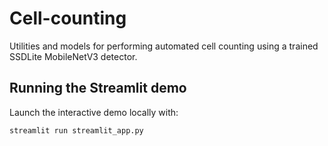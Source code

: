 # Cell-counting

Utilities and models for performing automated cell counting using a trained
SSDLite MobileNetV3 detector.

## Running the Streamlit demo

Launch the interactive demo locally with:

```bash
streamlit run streamlit_app.py
```
